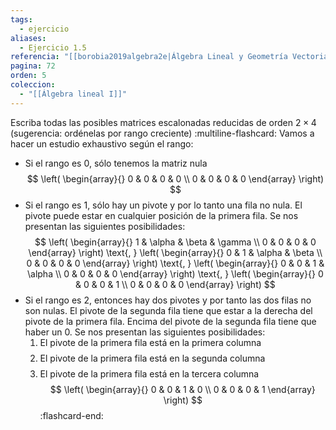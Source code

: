 ```yaml
---
tags:
  - ejercicio
aliases:
  - Ejercicio 1.5
referencia: "[[borobia2019algebra2e|Álgebra Lineal y Geometría Vectorial (2a ed)]]"
pagina: 72
orden: 5
coleccion:
  - "[[Álgebra lineal I]]"
---
```

Escriba todas las posibles matrices escalonadas reducidas de orden $2 \times 4$ (sugerencia: ordénelas por rango creciente)
:multiline-flashcard:
Vamos a hacer un estudio exhaustivo según el rango:
 - Si el rango es $0$, sólo tenemos la matriz nula
    $$
    \left(
    \begin{array}{}
    0 & 0 & 0 & 0 \\
    0 & 0 & 0 & 0
    \end{array}
    \right)
     $$
- Si el rango es $1$, sólo hay un pivote y por lo tanto una fila no nula. El pivote puede estar en cualquier posición de la primera fila. Se nos presentan las siguientes posibilidades:
    $$
    \left(
    \begin{array}{}
    1 & \alpha & \beta & \gamma \\
    0 & 0 & 0 & 0
    \end{array}
    \right)
    \text{, }    
    \left(
    \begin{array}{}
    0 & 1 & \alpha & \beta \\
    0 & 0 & 0 & 0
    \end{array}
    \right)
    \text{, }    
    \left(
    \begin{array}{}
    0 & 0 & 1 & \alpha \\
    0 & 0 & 0 & 0
    \end{array}
    \right)
    \text{, }    
    \left(
    \begin{array}{}
    0 & 0 & 0 & 1 \\
    0 & 0 & 0 & 0
    \end{array}
    \right)
    $$
- Si el rango es $2$, entonces hay dos pivotes y por tanto las dos filas no son nulas. El pivote de la segunda fila tiene que estar a la derecha del pivote de la primera fila. Encima del pivote de la segunda fila tiene que haber un $0$. Se nos presentan las siguientes posibilidades:
    1. El pivote de la primera fila está en la primera columna
        $$
        $$
    2. El pivote de la primera fila está en la segunda columna
        $$
        $$
    3. El pivote de la primera fila está en la tercera columna
        $$
        \left(
        \begin{array}{}
        0 & 0 & 1 & 0 \\
        0 & 0 & 0 & 1
        \end{array}
        \right)
        $$
:flashcard-end:
